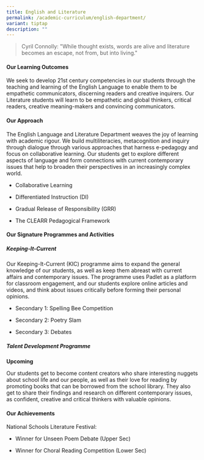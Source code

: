 ```yaml
---
title: English and Literature
permalink: /academic-curriculum/english-department/
variant: tiptap
description: ""
---
```

<blockquote>
<p>Cyril Connolly: "While thought exists, words are alive and literature
becomes an escape, not from, but into living."</p>
</blockquote>
<h4><strong>Our Learning Outcomes</strong></h4>
<p>We seek to develop 21st century competencies in our students through the
teaching and learning of the English Language to enable them to be empathetic
communicators, discerning readers and creative inquirers. Our Literature
students will learn to be empathetic and global thinkers, critical readers,
creative meaning-makers and convincing communicators.</p>
<h4><strong>Our Approach</strong></h4>
<p>The English Language and Literature Department weaves the joy of learning
with academic rigour. We build multiliteracies, metacognition and inquiry
through dialogue through various approaches that harness e-pedagogy and
focus on collaborative learning. Our students get to explore different
aspects of language and form connections with current contemporary issues
that help to broaden their perspectives in an increasingly complex world.</p>
<ul data-tight="true" class="tight">
<li>
<p>Collaborative Learning</p>
</li>
<li>
<p>Differentiated Instruction (DI)</p>
</li>
<li>
<p>Gradual Release of Responsibility (GRR)</p>
</li>
<li>
<p>The CLEARR Pedagogical Framework</p>
</li>
</ul>
<h4><strong>Our Signature Programmes and Activities</strong></h4>
<h5><strong>Keeping-It-Current</strong></h5>
<p>Our Keeping-It-Current (KIC) programme aims to expand the general knowledge
of our students, as well as keep them abreast with current affairs and
contemporary issues. The programme uses Padlet as a platform for classroom
engagement, and our students explore online articles and videos, and think
about issues critically before forming their personal opinions.</p>
<ul data-tight="true" class="tight">
<li>
<p>Secondary 1: Spelling Bee Competition</p>
</li>
<li>
<p>Secondary 2: Poetry Slam</p>
</li>
<li>
<p>Secondary 3: Debates</p>
</li>
</ul>
<h5><strong>Talent Development Programme</strong></h5>
<p><strong>Upcoming</strong>
</p>
<p>Our students get to become content creators who share interesting nuggets
about school life and our people, as well as their love for reading by
promoting books that can be borrowed from the school library. They also
get to share their findings and research on different contemporary issues,
as confident, creative and critical thinkers with valuable opinions.</p>
<h4><strong>Our Achievements</strong></h4>
<p>National Schools Literature Festival:</p>
<ul data-tight="true" class="tight">
<li>
<p>Winner for Unseen Poem Debate (Upper Sec)</p>
</li>
<li>
<p>Winner for Choral Reading Competition (Lower Sec)</p>
</li>
</ul>
<p></p>